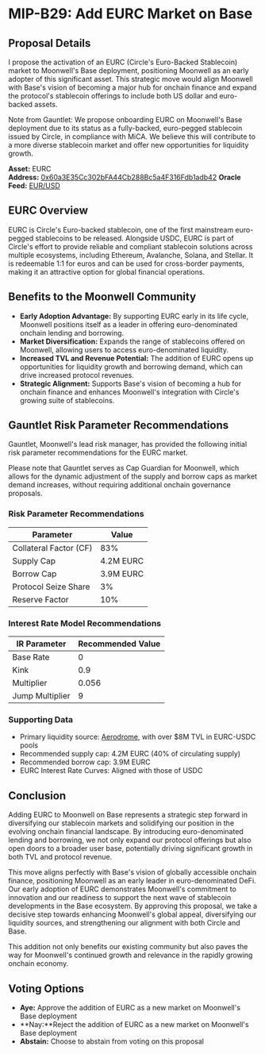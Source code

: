 # MIP-B29: Add EURC Market on Base

## Proposal Details

I propose the activation of an EURC (Circle's Euro-Backed Stablecoin) market to
Moonwell's Base deployment, positioning Moonwell as an early adopter of this
significant asset. This strategic move would align Moonwell with Base's vision
of becoming a major hub for onchain finance and expand the protocol's stablecoin
offerings to include both US dollar and euro-backed assets.

Note from Gauntlet: We propose onboarding EURC on Moonwell's Base deployment due
to its status as a fully-backed, euro-pegged stablecoin issued by Circle, in
compliance with MiCA. We believe this will contribute to a more diverse
stablecoin market and offer new opportunities for liquidity growth.

**Asset:** EURC  
**Address:**
[0x60a3E35Cc302bFA44Cb288Bc5a4F316Fdb1adb42](https://basescan.org/address/0x60a3e35cc302bfa44cb288bc5a4f316fdb1adb42)
**Oracle Feed:**
[EUR/USD](https://basescan.org/address/0xdae398520e2b67cd3f27aef9cf14d93d927f8250)

## EURC Overview

EURC is Circle's Euro-backed stablecoin, one of the first mainstream euro-pegged
stablecoins to be released. Alongside USDC, EURC is part of Circle's effort to
provide reliable and compliant stablecoin solutions across multiple ecosystems,
including Ethereum, Avalanche, Solana, and Stellar. It is redeemable 1:1 for
euros and can be used for cross-border payments, making it an attractive option
for global financial operations.

## Benefits to the Moonwell Community

- **Early Adoption Advantage:** By supporting EURC early in its life cycle,
  Moonwell positions itself as a leader in offering euro-denominated onchain
  lending and borrowing.
- **Market Diversification:** Expands the range of stablecoins offered on
  Moonwell, allowing users to access euro-denominated liquidity.
- **Increased TVL and Revenue Potential:** The addition of EURC opens up
  opportunities for liquidity growth and borrowing demand, which can drive
  increased protocol revenues.
- **Strategic Alignment:** Supports Base's vision of becoming a hub for onchain
  finance and enhances Moonwell's integration with Circle's growing suite of
  stablecoins.

## Gauntlet Risk Parameter Recommendations

Gauntlet, Moonwell's lead risk manager, has provided the following initial risk
parameter recommendations for the EURC market.

Please note that Gauntlet serves as Cap Guardian for Moonwell, which allows for
the dynamic adjustment of the supply and borrow caps as market demand increases,
without requiring additional onchain governance proposals.

### Risk Parameter Recommendations

| **Parameter**          | **Value** |
| ---------------------- | --------- |
| Collateral Factor (CF) | 83%       |
| Supply Cap             | 4.2M EURC |
| Borrow Cap             | 3.9M EURC |
| Protocol Seize Share   | 3%        |
| Reserve Factor         | 10%       |

### Interest Rate Model Recommendations

| **IR Parameter** | **Recommended Value** |
| ---------------- | --------------------- |
| Base Rate        | 0                     |
| Kink             | 0.9                   |
| Multiplier       | 0.056                 |
| Jump Multiplier  | 9                     |

### Supporting Data

- Primary liquidity source: [Aerodrome](https://aerodrome.finance), with over
  $8M TVL in EURC-USDC pools
- Recommended supply cap: 4.2M EURC (40% of circulating supply)
- Recommended borrow cap: 3.9M EURC
- EURC Interest Rate Curves: Aligned with those of USDC

## Conclusion

Adding EURC to Moonwell on Base represents a strategic step forward in
diversifying our stablecoin markets and solidifying our position in the evolving
onchain financial landscape. By introducing euro-denominated lending and
borrowing, we not only expand our protocol offerings but also open doors to a
broader user base, potentially driving significant growth in both TVL and
protocol revenue.

This move aligns perfectly with Base's vision of globally accessible onchain
finance, positioning Moonwell as an early leader in euro-denominated DeFi. Our
early adoption of EURC demonstrates Moonwell's commitment to innovation and our
readiness to support the next wave of stablecoin developments in the Base
ecosystem. By approving this proposal, we take a decisive step towards enhancing
Moonwell's global appeal, diversifying our liquidity sources, and strengthening
our alignment with both Circle and Base.

This addition not only benefits our existing community but also paves the way
for Moonwell's continued growth and relevance in the rapidly growing onchain
economy.

## Voting Options

- **Aye:** Approve the addition of EURC as a new market on Moonwell's Base
  deployment
- **Nay:**Reject the addition of EURC as a new market on Moonwell's Base
  deployment
- **Abstain:** Choose to abstain from voting on this proposal
